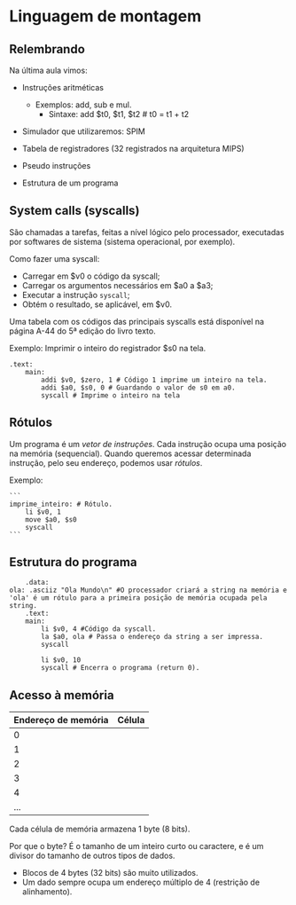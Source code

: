 # Linguagem de montagem 

## Relembrando

Na última aula vimos:
- Instruções aritméticas
  - Exemplos: add, sub e mul. 
    - Sintaxe: add $t0, $t1, $t2 # t0 = t1 + t2

- Simulador que utilizaremos: SPIM
- Tabela de registradores (32 registrados na arquitetura MIPS)
- Pseudo instruções
- Estrutura de um programa

## System calls (syscalls)

São chamadas a tarefas, feitas a nível lógico pelo processador, executadas por softwares de sistema (sistema operacional, por exemplo). 

Como fazer uma syscall: 
- Carregar em $v0 o código da syscall; 
- Carregar os argumentos necessários em $a0 a $a3;
- Executar a instrução `syscall`;
- Obtém o resultado, se aplicável, em $v0.

Uma tabela com os códigos das principais syscalls está disponível na página A-44 do 5ª edição do livro texto. 

Exemplo: Imprimir o inteiro do registrador $s0 na tela.
```
.text:
    main:
        addi $v0, $zero, 1 # Código 1 imprime um inteiro na tela.
        addi $a0, $s0, 0 # Guardando o valor de s0 em a0.
        syscall # Imprime o inteiro na tela
```

## Rótulos 

Um programa é um *vetor de instruções*. Cada instrução ocupa uma posição na memória (sequencial). Quando queremos acessar determinada instrução, pelo seu endereço, podemos usar *rótulos*. 

Exemplo: 

    ``` 
    imprime_inteiro: # Rótulo.
        li $v0, 1
        move $a0, $s0
        syscall
    ``` 

## Estrutura do programa

``` 
    .data: 
ola: .asciiz "Ola Mundo\n" #O processador criará a string na memória e 'ola' é um rótulo para a primeira posição de memória ocupada pela string. 
    .text:
    main: 
        li $v0, 4 #Código da syscall.
        la $a0, ola # Passa o endereço da string a ser impressa. 
        syscall 

        li $v0, 10
        syscall # Encerra o programa (return 0).
```

## Acesso à memória

| Endereço de memória | Célula |
| --- | --- |
| 0 | |
| 1 | |
| 2 | |
| 3 | |
| 4 | |
| ... | |

Cada célula de memória armazena 1 byte (8 bits). 

Por que o byte? É o tamanho de um inteiro curto ou caractere, e é um divisor do tamanho de outros tipos de dados. 

- Blocos de 4 bytes (32 bits) são muito utilizados. 
- Um dado sempre ocupa um endereço múltiplo de 4 (restrição de alinhamento).

